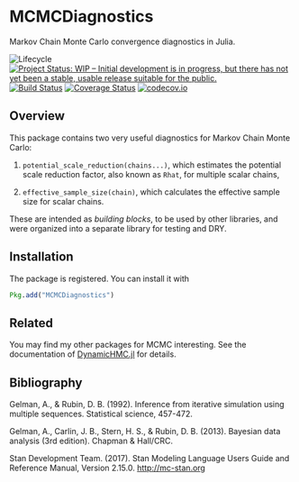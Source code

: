 # MCMCDiagnostics

Markov Chain Monte Carlo convergence diagnostics in Julia.

![Lifecycle](https://img.shields.io/badge/lifecycle-maturing-blue.svg)
[![Project Status: WIP – Initial development is in progress, but there has not yet been a stable, usable release suitable for the public.](http://www.repostatus.org/badges/latest/wip.svg)](http://www.repostatus.org/#wip)
[![Build Status](https://travis-ci.org/tpapp/MCMCDiagnostics.jl.svg?branch=master)](https://travis-ci.org/tpapp/MCMCDiagnostics.jl)
[![Coverage Status](https://coveralls.io/repos/tpapp/MCMCDiagnostics.jl/badge.svg?branch=master&service=github)](https://coveralls.io/github/tpapp/MCMCDiagnostics.jl?branch=master)
[![codecov.io](http://codecov.io/github/tpapp/MCMCDiagnostics.jl/coverage.svg?branch=master)](http://codecov.io/github/tpapp/MCMCDiagnostics.jl?branch=master)

## Overview

This package contains two very useful diagnostics for Markov Chain Monte Carlo:

1. `potential_scale_reduction(chains...)`, which estimates the potential scale reduction factor, also known as `Rhat`, for multiple scalar chains,

2. `effective_sample_size(chain)`, which calculates the effective sample size for scalar chains.

These are intended as *building blocks*, to be used by other libraries, and were organized into a separate library for testing and DRY.

## Installation

The package is registered. You can install it with

```julia
Pkg.add("MCMCDiagnostics")
```

## Related

You may find my other packages for MCMC interesting. See the documentation of [DynamicHMC.jl](https://github.com/tpapp/DynamicHMC.jl) for details.

## Bibliography

Gelman, A., & Rubin, D. B. (1992). Inference from iterative simulation using multiple sequences. Statistical science, 457-472.

Gelman, A., Carlin, J. B., Stern, H. S., & Rubin, D. B. (2013). Bayesian data analysis (3rd edition). Chapman & Hall/CRC.

Stan Development Team. (2017). Stan Modeling Language Users Guide and Reference Manual, Version 2.15.0. http://mc-stan.org
